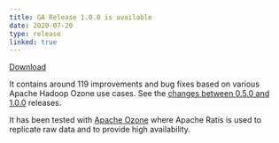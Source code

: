 ```yaml
---
title: GA Release 1.0.0 is available
date: 2020-07-20
type: release
linked: true
---
```

<!---
  Licensed under the Apache License, Version 2.0 (the "License");
  you may not use this file except in compliance with the License.
  You may obtain a copy of the License at

   http://www.apache.org/licenses/LICENSE-2.0

  Unless required by applicable law or agreed to in writing, software
  distributed under the License is distributed on an "AS IS" BASIS,
  WITHOUT WARRANTIES OR CONDITIONS OF ANY KIND, either express or implied.
  See the License for the specific language governing permissions and
  limitations under the License. See accompanying LICENSE file.
-->

[Download](https://ratis.apache.org/downloads.html)

It contains around 119 improvements and bug fixes based on various Apache Hadoop Ozone use cases.
See the [changes between 0.5.0 and 1.0.0](https://github.com/apache/ratis/compare/ratis-0.5.0-rc0...ratis-1.0.0) releases.

It has been tested with [Apache Ozone](https://ozone.apache.org) where Apache Ratis is used to replicate raw data and to provide high availability. 


